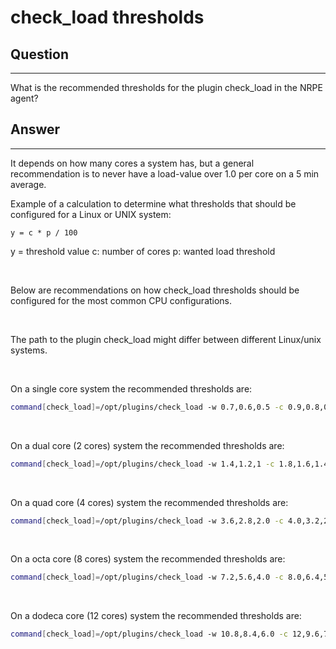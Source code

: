 # check\_load thresholds

## Question

* * * * *

What is the recommended thresholds for the plugin check\_load in the NRPE agent?

## Answer

* * * * *

It depends on how many cores a system has, but a general recommendation is to never have a load-value over 1.0 per core on a 5 min average.

Example of a calculation to determine what thresholds that should be configured for a Linux or UNIX system:

    y = c * p / 100 

y = threshold value c: number of cores p: wanted load threshold

 

Below are recommendations on how check\_load thresholds should be configured for the most common CPU configurations.

 

The path to the plugin check\_load might differ between different Linux/unix systems.

 

On a single core system the recommended thresholds are:

``` {.bash data-syntaxhighlighter-params="brush: bash; gutter: false; theme: Confluence" data-theme="Confluence" style="brush: bash; gutter: false; theme: Confluence"}
command[check_load]=/opt/plugins/check_load -w 0.7,0.6,0.5 -c 0.9,0.8,0.7
```

 

On a dual core (2 cores) system the recommended thresholds are:

``` {.bash data-syntaxhighlighter-params="brush: bash; gutter: false; theme: Confluence" data-theme="Confluence" style="brush: bash; gutter: false; theme: Confluence"}
command[check_load]=/opt/plugins/check_load -w 1.4,1.2,1 -c 1.8,1.6,1.4
```

 

On a quad core (4 cores) system the recommended thresholds are:

``` {.bash data-syntaxhighlighter-params="brush: bash; gutter: false; theme: Confluence" data-theme="Confluence" style="brush: bash; gutter: false; theme: Confluence"}
command[check_load]=/opt/plugins/check_load -w 3.6,2.8,2.0 -c 4.0,3.2,2.8 
```

 

On a octa core (8 cores) system the recommended thresholds are:

``` {.bash data-syntaxhighlighter-params="brush: bash; gutter: false; theme: Confluence" data-theme="Confluence" style="brush: bash; gutter: false; theme: Confluence"}
command[check_load]=/opt/plugins/check_load -w 7.2,5.6,4.0 -c 8.0,6.4,5.6
```

 

On a dodeca core (12 cores) system the recommended thresholds are:

``` {.bash data-syntaxhighlighter-params="brush: bash; gutter: false; theme: Confluence" data-theme="Confluence" style="brush: bash; gutter: false; theme: Confluence"}
command[check_load]=/opt/plugins/check_load -w 10.8,8.4,6.0 -c 12,9.6,7.2
```
